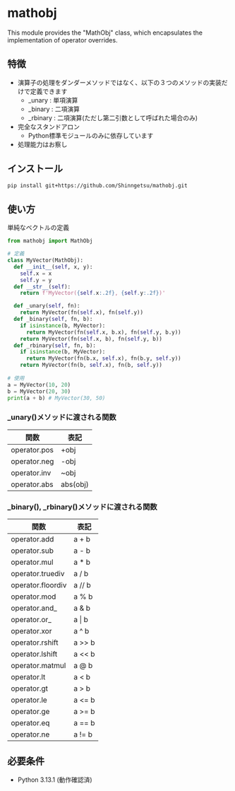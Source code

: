 # mathobj
This module provides the "MathObj" class, which encapsulates the implementation of operator overrides.

## 特徴
- 演算子の処理をダンダーメソッドではなく、以下の３つのメソッドの実装だけで定義できます
  - _unary : 単項演算
  - _binary : 二項演算
  - _rbinary : 二項演算(ただし第二引数として呼ばれた場合のみ)
- 完全なスタンドアロン
  - Python標準モジュールのみに依存しています
- 処理能力はお察し

## インストール
```bash
pip install git+https://github.com/Shinngetsu/mathobj.git
```

## 使い方
単純なベクトルの定義
```python
from mathobj import MathObj

# 定義
class MyVector(MathObj):
  def __init__(self, x, y):
    self.x = x
    self.y = y
  def __str__(self):
    return f'MyVector({self.x:.2f}, {self.y:.2f})'

  def _unary(self, fn):
    return MyVector(fn(self.x), fn(self.y))
  def _binary(self, fn, b):
    if isinstance(b, MyVector):
      return MyVector(fn(self.x, b.x), fn(self.y, b.y))
    return MyVector(fn(self.x, b), fn(self.y, b))
  def _rbinary(self, fn, b):
    if isinstance(b, MyVector):
      return MyVector(fn(b.x, self.x), fn(b.y, self.y))
    return MyVector(fn(b, self.x), fn(b, self.y))
  
# 使用
a = MyVector(10, 20)
b = MyVector(20, 30)
print(a + b) # MyVector(30, 50)
```
### _unary()メソッドに渡される関数
|関数|表記
|-------------|---------------
|operator.pos|+obj
|operator.neg|-obj
|operator.inv|~obj
|operator.abs|abs(obj)

### _binary(), _rbinary()メソッドに渡される関数
|関数|表記
|-------------|---------------
|operator.add|a + b
|operator.sub|a - b
|operator.mul|a * b
|operator.truediv|a / b
|operator.floordiv|a // b
|operator.mod|a % b
|operator.and_|a & b
|operator.or_|a \| b
|operator.xor|a ^ b
|operator.rshift|a >> b
|operator.lshift|a << b
|operator.matmul|a @ b
|operator.lt|a < b
|operator.gt|a > b
|operator.le|a <= b
|operator.ge|a >= b
|operator.eq|a == b
|operator.ne|a != b

## 必要条件
- Python 3.13.1 (動作確認済)


